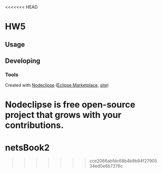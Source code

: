 <<<<<<< HEAD


# HW5



## Usage



## Developing



### Tools

Created with [Nodeclipse](https://github.com/Nodeclipse/nodeclipse-1)
 ([Eclipse Marketplace](http://marketplace.eclipse.org/content/nodeclipse), [site](http://www.nodeclipse.org))   

Nodeclipse is free open-source project that grows with your contributions.
=======
# netsBook2
>>>>>>> cce2066abfdc68b4b9b94f2790534ed0e6b7376c
